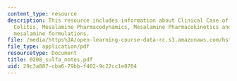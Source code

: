 ```yaml
---
content_type: resource
description: This resource includes information about Clinical Case of Ulcerative
  Colitis, Mesalamine Pharmacodynamics, Mesalamine Pharmacokinetics and alternative
  mesalamine formulations.
file: /media/https%3A/open-learning-course-data-rc.s3.amazonaws.com/hst-151-principles-of-pharmacology-spring-2005/29c3a887cba679bbf4029c22cc1e0704_0208_sulfa_notes.pdf
file_type: application/pdf
resourcetype: Document
title: 0208_sulfa_notes.pdf
uid: 29c3a887-cba6-79bb-f402-9c22cc1e0704
---
```

